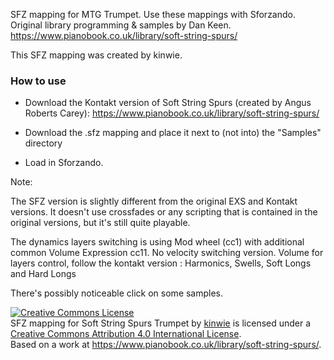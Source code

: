SFZ mapping for MTG Trumpet. Use these mappings with Sforzando. Original library programming & samples by Dan Keen. https://www.pianobook.co.uk/library/soft-string-spurs/

This SFZ mapping was created by kinwie. 

### How to use

- Download the Kontakt version of Soft String Spurs (created by Angus Roberts Carey): https://www.pianobook.co.uk/library/soft-string-spurs/

- Download the .sfz mapping and place it next to (not into) the "Samples" directory 

- Load in Sforzando.

Note:

The SFZ version is slightly different from the original EXS and Kontakt versions. It doesn't use crossfades or any scripting that is contained in the original versions, but it's still quite playable. 

The dynamics layers switching is using Mod wheel (cc1) with additional common Volume Expression cc11.
No velocity switching version. Volume for layers control, follow the kontakt version : Harmonics, Swells, Soft Longs and Hard Longs

There's possibly noticeable click on some samples. 


<a rel="license" href="http://creativecommons.org/licenses/by/4.0/">
<img alt="Creative Commons License" style="border-width:0" src="https://i.creativecommons.org/l/by/4.0/88x31.png" /></a>
<br /><span xmlns:dct="http://purl.org/dc/terms/" href="http://purl.org/dc/dcmitype/Text" property="dct:title" rel="dct:type">
SFZ mapping for Soft String Spurs Trumpet </span> by <a xmlns:cc="http://creativecommons.org/ns#" href="https://github.com/sfzinstruments/mappings/" property="cc:attributionName" rel="cc:attributionURL">kinwie</a> 
is licensed under a <a rel="license" href="http://creativecommons.org/licenses/by/4.0/">Creative Commons Attribution 4.0 International License</a>.<br />Based on a work at <a xmlns:dct="http://purl.org/dc/terms/" href="https://www.pianobook.co.uk/library/soft-string-spurs/" rel="dct:source">https://www.pianobook.co.uk/library/soft-string-spurs/</a>.
